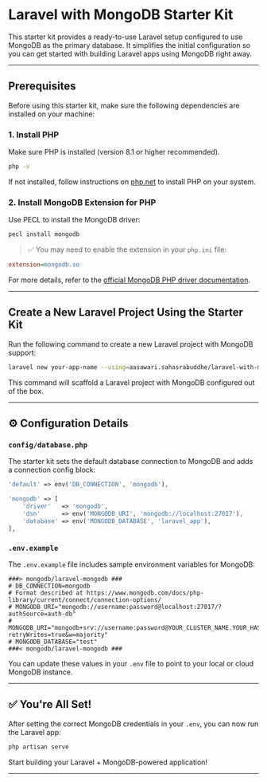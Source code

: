 # Laravel with MongoDB Starter Kit

This starter kit provides a ready-to-use Laravel setup configured to use MongoDB as the primary database. It simplifies the initial configuration so you can get started with building Laravel apps using MongoDB right away.

---

##  Prerequisites

Before using this starter kit, make sure the following dependencies are installed on your machine:

### 1. Install PHP

Make sure PHP is installed (version 8.1 or higher recommended).

```bash
php -v
```

If not installed, follow instructions on [php.net](https://www.php.net/manual/en/install.php) to install PHP on your system.

### 2. Install MongoDB Extension for PHP

Use PECL to install the MongoDB driver:

```bash
pecl install mongodb
```

> ✅ You may need to enable the extension in your `php.ini` file:

```ini
extension=mongodb.so
```

For more details, refer to the [official MongoDB PHP driver documentation](https://www.php.net/manual/en/mongodb.installation.pecl.php).

---

##  Create a New Laravel Project Using the Starter Kit

Run the following command to create a new Laravel project with MongoDB support:

```bash
laravel new your-app-name --using=aasawari.sahasrabuddhe/laravel-with-mongodb-starter-kit
```

This command will scaffold a Laravel project with MongoDB configured out of the box.

---

## ⚙️ Configuration Details

### `config/database.php`

The starter kit sets the default database connection to MongoDB and adds a connection config block:

```php
'default' => env('DB_CONNECTION', 'mongodb'),

'mongodb' => [
    'driver'   => 'mongodb',
    'dsn'      => env('MONGODB_URI', 'mongodb://localhost:27017'),
    'database' => env('MONGODB_DATABASE', 'laravel_app'),
],
```

### `.env.example`

The `.env.example` file includes sample environment variables for MongoDB:

```env
###> mongodb/laravel-mongodb ###
# DB_CONNECTION=mongodb
# Format described at https://www.mongodb.com/docs/php-library/current/connect/connection-options/
# MONGODB_URI="mongodb://username:password@localhost:27017/?authSource=auth-db"
# MONGODB_URI="mongodb+srv://username:password@YOUR_CLUSTER_NAME.YOUR_HASH.mongodb.net/?retryWrites=true&w=majority"
# MONGODB_DATABASE="test"
###< mongodb/laravel-mongodb ###
```

You can update these values in your `.env` file to point to your local or cloud MongoDB instance.

---

## ✅ You're All Set!

After setting the correct MongoDB credentials in your `.env`, you can now run the Laravel app:

```bash
php artisan serve
```

Start building your Laravel + MongoDB-powered application!

---
